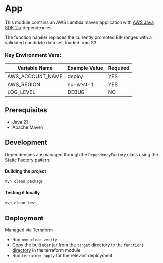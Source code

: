# App

This module contains an AWS Lambda maven application with [AWS Java SDK 2.x](https://github.com/aws/aws-sdk-java-v2)
dependencies.

The function handler replaces the currently promoted BIN ranges with a validated candidate data set, loaded from S3.

### Key Environment Vars:

| Variable Name              | Example Value                                   | Required |
|----------------------------|-------------------------------------------------|----------|
| AWS_ACCOUNT_NAME           | deploy                                          | YES      |
| AWS_REGION                 | eu-west-1                                       | YES      |
| LOG_LEVEL                  | DEBUG                                           | NO       |

## Prerequisites

- Java 21
- Apache Maven

## Development

Dependencies are managed through the `DependencyFactory` class using the Static Factory pattern.

#### Building the project

```
mvn clean package
```

#### Testing it locally

```
mvn clean test
```

## Deployment

Managed via Terraform

- Run `mvn clean verify`
- Copy the built `uber` jar from the `target` directory to the [`functions` directory](https://github.com/alphagov/pay-infra/tree/master/provisioning/terraform/modules/pay_bin_ranges_automation/functions) in the terraform module
- Run `terraform apply` for the relevant deployment


